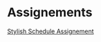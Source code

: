 <h1>Assignements</h1>

<p><a href="/Basic Web Design/Stylish Schedule Assignment.html" target="_self">Stylish Schedule Assignement</a><p/>
